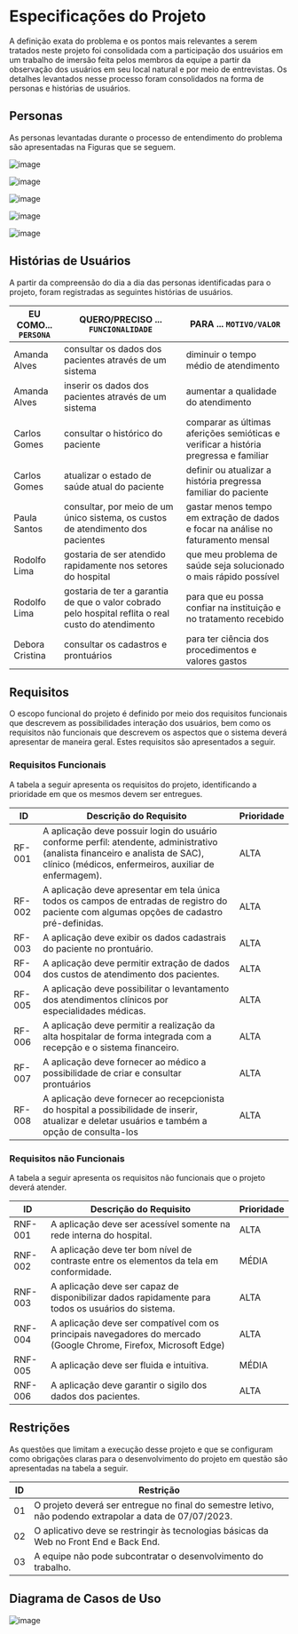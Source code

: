 # Especificações do Projeto

A definição exata do problema e os pontos mais relevantes a serem tratados neste projeto foi consolidada com a participação dos usuários em um trabalho de imersão feita pelos membros da equipe a partir da observação dos usuários em seu local natural e por meio de entrevistas. Os detalhes levantados nesse processo foram consolidados na forma de personas e histórias de usuários.

## Personas

As personas levantadas durante o processo de entendimento do problema são apresentadas na Figuras que se seguem.


![image](https://user-images.githubusercontent.com/114623537/226212811-5f22c1be-80af-46a9-b7fa-c88820f5fb71.png)

![image](https://user-images.githubusercontent.com/114623537/226212840-e58d1f41-6092-4fd1-891a-a9d12e74934f.png)

![image](https://user-images.githubusercontent.com/114623537/226213754-fadd80ec-7ac3-49bb-8ef0-26f38f77f1ff.png)

![image](https://user-images.githubusercontent.com/114623537/226213771-b059937c-295a-41ba-a6ad-6f17899c766e.png)

![image](https://user-images.githubusercontent.com/114623537/226213784-fb978906-5a6a-49f3-a290-9ddfa6a80f04.png)


## Histórias de Usuários

A partir da compreensão do dia a dia das personas identificadas para o projeto, foram registradas as seguintes histórias de usuários.

|EU COMO... `PERSONA`| QUERO/PRECISO ... `FUNCIONALIDADE` |PARA ... `MOTIVO/VALOR`                 |
|--------------------|------------------------------------|----------------------------------------|
|Amanda Alves  | consultar os dados dos pacientes através de um sistema          | diminuir o tempo médio de atendimento              |
|Amanda Alves      | inserir os dados dos pacientes através de um sistema                 | aumentar a qualidade do atendimento |
|Carlos Gomes|consultar o histórico do paciente |comparar as últimas aferições semióticas e verificar a história pregressa e familiar |
|Carlos Gomes |atualizar o estado de saúde atual do paciente |definir ou atualizar a história pregressa familiar do paciente |
|Paula Santos |consultar, por meio de um único sistema, os custos de atendimento dos pacientes |gastar menos tempo em extração de dados e focar na análise no faturamento mensal |
|Rodolfo Lima |gostaria de ser atendido rapidamente nos setores do hospital |que meu problema de saúde seja solucionado o mais rápido possível |
|Rodolfo Lima |gostaria de ter a garantia de que o valor cobrado pelo hospital reflita o real custo do atendimento |para que eu possa confiar na instituição e no tratamento recebido |
|Debora Cristina |consultar os cadastros e prontuários |para ter ciência dos procedimentos e valores gastos |

## Requisitos

O escopo funcional do projeto é definido por meio dos requisitos funcionais que descrevem as possibilidades interação dos usuários, bem como os requisitos não funcionais que descrevem os aspectos que o sistema deverá apresentar de maneira geral. Estes requisitos são apresentados a seguir.

### Requisitos Funcionais

A tabela a seguir apresenta os requisitos do projeto, identificando a prioridade em que os mesmos devem ser entregues.

|ID    | Descrição do Requisito  | Prioridade |
|------|-----------------------------------------|----|
|RF-001| A aplicação deve possuir login do usuário conforme perfil: atendente, administrativo (analista financeiro e analista de SAC), clínico (médicos, enfermeiros, auxiliar de enfermagem). | ALTA | 
|RF-002| A aplicação deve apresentar em tela única todos os campos de entradas de registro do paciente com algumas opções de cadastro pré-definidas.   | ALTA |
|RF-003 |A aplicação deve exibir os dados cadastrais do paciente no prontuário. |ALTA |
|RF-004 |A aplicação deve permitir extração de dados dos custos de atendimento dos pacientes. |ALTA |
|RF-005 |A aplicação deve possibilitar o levantamento dos atendimentos clínicos por especialidades médicas. |ALTA |
|RF-006 |A aplicação deve permitir a realização da alta hospitalar de forma integrada com a recepção e o sistema financeiro. |ALTA |
|RF-007 |A aplicação deve fornecer ao médico a possibilidade de criar e consultar prontuários |ALTA |
|RF-008 |A aplicação deve fornecer ao recepcionista do hospital a possibilidade de inserir, atualizar e deletar usuários e também a opção de consulta-los |ALTA |

### Requisitos não Funcionais

A tabela a seguir apresenta os requisitos não funcionais que o projeto deverá atender.

|ID     | Descrição do Requisito  |Prioridade |
|-------|-------------------------|----|
|RNF-001| A aplicação deve ser acessível somente na rede interna do hospital.  | ALTA | 
|RNF-002| A aplicação deve ter bom nível de contraste entre os elementos da tela em conformidade. |  MÉDIA | 
|RNF-003 |A aplicação deve ser capaz de disponibilizar dados rapidamente para todos os usuários do sistema. |ALTA |
|RNF-004 |A aplicação deve ser compatível com os principais navegadores do mercado (Google Chrome, Firefox, Microsoft Edge) |ALTA |
|RNF-005 |A aplicação deve ser fluida e intuitiva. | MÉDIA |
|RNF-006 |A aplicação deve garantir o sigilo dos dados dos pacientes. |ALTA |

## Restrições

As questões que limitam a execução desse projeto e que se configuram como obrigações claras para o desenvolvimento do projeto em questão são apresentadas na tabela a seguir.

|ID| Restrição                                             |
|--|-------------------------------------------------------|
|01| O projeto deverá ser entregue no final do semestre letivo, não podendo extrapolar a data de 07/07/2023. |
|02| O aplicativo deve se restringir às tecnologias básicas da Web no Front End e Back End.        |
|03| A equipe não pode subcontratar o desenvolvimento do trabalho. | 

## Diagrama de Casos de Uso

![image](https://user-images.githubusercontent.com/114623537/226217424-e71f1403-bab9-4848-8186-fd59a35c1c0f.png)

